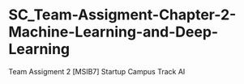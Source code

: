 # SC_Team-Assigment-Chapter-2-Machine-Learning-and-Deep-Learning
Team Assigment 2 [MSIB7] Startup Campus Track AI
